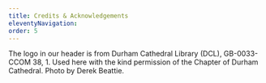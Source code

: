 ```yaml
---
title: Credits & Acknowledgements
eleventyNavigation:
order: 5
---
```


The logo in our header is from Durham Cathedral Library (DCL), GB-0033-CCOM 38, 1. Used here with the kind permission of the Chapter of Durham Cathedral. Photo by Derek Beattie.
